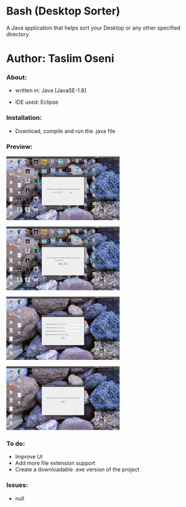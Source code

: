 # Bash (Desktop Sorter)

A Java application that helps sort your Desktop or any other specified directory.


Author: Taslim Oseni
==========================================================================


### About:

* written in: Java [JavaSE-1.8]

* IDE used: Eclipse


### Installation:

* Download, compile and run the .java file


### Preview:

<p>
  <img src="Pictures/pic0.png" width="300"/>
  </p>
  <p>
  <img src="Pictures/pic1.png" width ="300"/>
</p>
<p>
  <img src="Pictures/pic3.png" width ="300"/>
</p>
<p>
  <img src="Pictures/pic4.png" width ="300"/>
</p>


### To do:
* Improve UI
* Add more file extension support
* Create a downloadable .exe version of the project


### Issues:
* null
